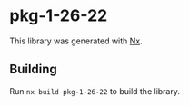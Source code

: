 # pkg-1-26-22

This library was generated with [Nx](https://nx.dev).

## Building

Run `nx build pkg-1-26-22` to build the library.
